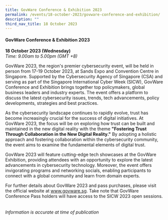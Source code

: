 ```yaml
---
title: GovWare Conference & Exhibition 2023
permalink: /events/18-october-2023/govware-conference-and-exhibition/
description: ""
third_nav_title: 18 October 2023
---
```

#### **GovWare Conference &amp; Exhibition 2023**

**18 October 2023 (Wednesday)**  
*Time: 9.00am to 5.00pm (GMT +8)*

GovWare 2023, the region's premier cybersecurity event, will be held in person from 17-19 October 2023, at Sands Expo and Convention Centre in Singapore. Supported by the Cybersecurity Agency of Singapore (CSA) and serving as part of the Singapore International Cyber Week (SICW), GovWare Conference and Exhibition brings together top policymakers, global business leaders and industry experts. The event offers a platform to discuss the latest cybersecurity issues, trends, tech advancements, policy developments, strategies and best practices.

As the cybersecurity landscape continues to rapidly evolve, trust has become increasingly crucial for the success of digital initiatives. At GovWare 2023, the focus will be on exploring how trust can be built and maintained in the new digital reality with the theme **"Fostering Trust Through Collaboration in the New Digital Reality."** By adopting a holistic approach and fostering collaboration within the cybersecurity community, the event aims to examine the fundamental elements of digital trust.

GovWare 2023 will feature cutting-edge tech showcases at the GovWare Exhibition, providing attendees with an opportunity to explore the latest advancements in cybersecurity technology. Moreover, the event offers invigorating programs and networking socials, enabling participants to connect with a global community and learn from domain experts.

For further details about GovWare 2023 and pass purchases, please visit the official website at <a href="https://www.govware.sg/" target="blank">www.govware.sg</a>. Take note that GovWare Conference Pass holders will have access to the SICW 2023 open sessions.
<br><br><br>
*Information is accurate at time of publication*